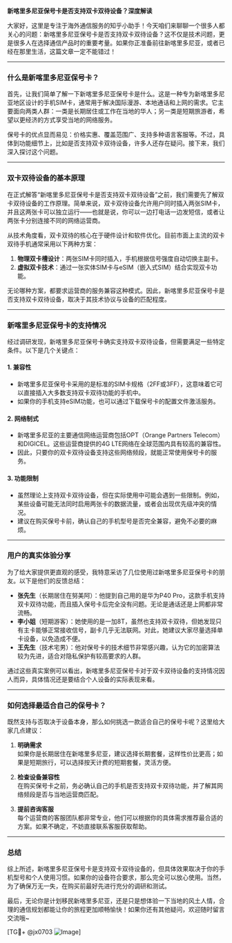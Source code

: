 **新喀里多尼亚保号卡是否支持双卡双待设备？深度解读**

大家好，这里是专注于海外通信服务的知乎小助手！今天咱们来聊聊一个很多人都关心的问题：新喀里多尼亚保号卡是否支持双卡双待设备？这不仅是技术问题，更是很多人在选择通信产品时的重要考量。如果你正准备前往新喀里多尼亚，或者已经在那里生活，这篇文章一定不能错过！

---

### 什么是新喀里多尼亚保号卡？

首先，让我们简单了解一下新喀里多尼亚保号卡是什么。这是一种专为新喀里多尼亚地区设计的手机SIM卡，通常用于解决国际漫游、本地通话和上网的需求。它主要面向两类人群：一类是长期居住或工作在当地的华人；另一类是短期旅游者，希望以更经济的方式享受当地的网络服务。

保号卡的优点显而易见：价格实惠、覆盖范围广、支持多种语言客服等。不过，具体到功能细节上，比如是否支持双卡双待设备，许多人还存在疑问。接下来，我们深入探讨这个问题。

---

### 双卡双待设备的基本原理

在正式解答“新喀里多尼亚保号卡是否支持双卡双待设备”之前，我们需要先了解双卡双待设备的工作原理。简单来说，双卡双待设备允许用户同时插入两张SIM卡，并且这两张卡可以独立运行——也就是说，你可以一边打电话一边发短信，或者让两张卡分别连接不同的网络运营商。

从技术角度看，双卡双待的核心在于硬件设计和软件优化。目前市面上主流的双卡双待手机通常采用以下两种方案：

1. **物理双卡槽设计**：两张SIM卡同时插入，手机根据信号强度自动切换主副卡。
2. **虚拟双卡技术**：通过一张实体SIM卡与eSIM（嵌入式SIM）结合实现双卡功能。

无论哪种方案，都要求运营商的服务兼容这种模式。因此，新喀里多尼亚保号卡是否支持双卡双待设备，取决于其技术协议与设备的匹配程度。

---

### 新喀里多尼亚保号卡的支持情况

经过调研发现，新喀里多尼亚保号卡确实支持双卡双待设备，但需要满足一些特定条件。以下是几个关键点：

#### 1. **兼容性**
   - 新喀里多尼亚保号卡采用的是标准的SIM卡规格（2FF或3FF），这意味着它可以直接插入大多数支持双卡双待功能的手机中。
   - 如果你的手机支持eSIM功能，也可以通过下载保号卡的配置文件激活服务。

#### 2. **网络制式**
   - 新喀里多尼亚的主要通信网络运营商包括OPT（Orange Partners Telecom）和DIGICEL。这些运营商提供的4G LTE网络在全球范围内具有较高的兼容性。
   - 因此，只要你的双卡双待设备支持这些网络频段，就能正常使用保号卡的服务。

#### 3. **功能限制**
   - 虽然理论上支持双卡双待设备，但在实际使用中可能会遇到一些限制。例如，某些设备可能无法同时启用两张卡的数据流量，或者会出现优先级冲突的情况。
   - 建议在购买保号卡前，确认自己的手机型号是否完全兼容，避免不必要的麻烦。

---

### 用户的真实体验分享

为了给大家提供更直观的感受，我特意采访了几位使用过新喀里多尼亚保号卡的朋友。以下是他们的反馈总结：

- **张先生**（长期居住在努美阿）：他提到自己用的是华为P40 Pro，这款手机支持双卡双待功能，而且插入保号卡后完全没有问题。无论是通话还是上网都非常流畅。
- **李小姐**（短期游客）：她使用的是一加8T，虽然也支持双卡双待，但她发现只有主卡能够正常接收信号，副卡几乎无法联网。对此，她建议大家尽量选择单卡设备，以免造成不便。
- **王先生**（技术宅男）：他对保号卡的技术细节非常感兴趣，认为它的加密算法较为先进，适合对隐私保护有较高要求的人群。

通过这些真实案例可以看出，新喀里多尼亚保号卡对于双卡双待设备的支持情况因人而异，具体情况还是要结合个人设备的实际表现来看。

---

### 如何选择最适合自己的保号卡？

既然支持与否取决于设备本身，那么如何挑选一款适合自己的保号卡呢？这里给大家几点建议：

1. **明确需求**  
   如果你是长期居住在新喀里多尼亚，建议选择长期套餐，这样性价比更高；如果是短期旅行，可以选择按天计费的短期套餐，灵活方便。

2. **检查设备兼容性**  
   在购买保号卡之前，务必确认自己的手机是否支持双卡双待功能，并了解其网络频段是否与当地运营商匹配。

3. **提前咨询客服**  
   每个运营商的客服团队都非常专业，他们可以根据你的具体需求推荐最合适的方案。如果不确定，不妨直接联系客服获取帮助。

---

### 总结

综上所述，新喀里多尼亚保号卡是支持双卡双待设备的，但具体效果取决于你的手机型号和个人使用习惯。如果你的设备符合要求，那么完全可以放心使用。当然，为了确保万无一失，在购买前最好先进行充分的调研和测试。

最后，无论你是计划移民新喀里多尼亚，还是只是想体验一下当地的风土人情，合理的通信规划都能让你的旅程更加顺畅愉快！如果你还有其他疑问，欢迎随时留言交流哦~

[TG💪+ @jx0703 ![Image](https://github.com/user-attachments/assets/dbca1d08-cadb-493c-b0ec-ad6f7a83f270)]